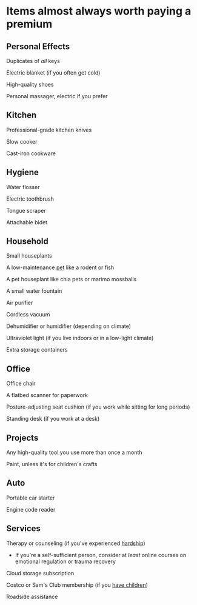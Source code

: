 
# Items almost always worth paying a premium

## Personal Effects

Duplicates of *all* keys

Electric blanket (if you often get cold)

High-quality shoes

Personal massager, electric if you prefer

## Kitchen

Professional-grade kitchen knives

Slow cooker

Cast-iron cookware

## Hygiene

Water flosser

Electric toothbrush

Tongue scraper

Attachable bidet

## Household

Small houseplants

A low-maintenance [pet](fun-pets.md) like a rodent or fish

A pet houseplant like chia pets or marimo mossballs

A small water fountain

Air purifier

Cordless vacuum

Dehumidifier or humidifier (depending on climate)

Ultraviolet light (if you live indoors or in a low-light climate)

Extra storage containers

## Office

Office chair

A flatbed scanner for paperwork

Posture-adjusting seat cushion (if you work while sitting for long periods)

Standing desk (if you work at a desk)

## Projects

Any high-quality tool you use more than once a month

Paint, unless it's for children's crafts

## Auto

Portable car starter

Engine code reader

## Services

Therapy or counseling (if you've experienced [hardship](hardship.md))

- If you're a self-sufficient person, consider at *least* online courses on emotional regulation or trauma recovery

Cloud storage subscription

Costco or Sam's Club membership (if you [have children](parenting-1_babies.md))

Roadside assistance
